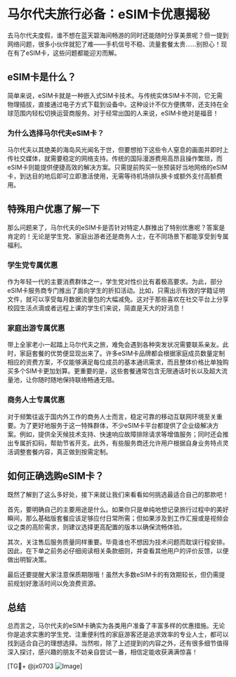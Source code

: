 # 马尔代夫旅行必备：eSIM卡优惠揭秘

去马尔代夫度假，谁不想在蓝天碧海间畅游的同时还能随时分享美景呢？但一提到网络问题，很多小伙伴就犯了难——手机信号不稳、流量套餐太贵……别担心！现在有了eSIM卡，这些问题都能迎刃而解。

## eSIM卡是什么？

简单来说，eSIM卡就是一种嵌入式SIM卡技术。与传统实体SIM卡不同，它无需物理插拔，直接通过电子方式下载到设备中。这种设计不仅方便携带，还支持在全球范围内轻松切换运营商服务。对于经常出国的人来说，eSIM卡绝对是福音！

### 为什么选择马尔代夫eSIM卡？

马尔代夫以其绝美的海岛风光闻名于世，但要想拍下这些令人窒息的画面并即时上传社交媒体，就需要稳定的网络支持。传统的国际漫游费用高昂且操作繁琐，而eSIM卡则能提供便捷高效的解决方案。只需提前购买一张预装好当地网络的eSIM卡，到达目的地后即可立即激活使用，无需等待机场排队换卡或额外支付高额费用。

## 特殊用户优惠了解一下

那么问题来了，马尔代夫的eSIM卡是否针对特定人群推出了特别优惠呢？答案是肯定的！无论是学生党、家庭出游者还是商务人士，在不同场景下都能享受到专属福利。

### 学生党专属优惠

作为年轻一代的主要消费群体之一，学生党对性价比有着极高要求。为此，部分eSIM卡服务商专门推出了面向学生的折扣活动。比如，只需出示有效的学籍证明文件，就可以享受每月数据流量包的大幅减免。这对于那些喜欢在社交平台上分享校园生活点滴或者远程上课的学生们来说，简直是天大的好消息！

### 家庭出游专属优惠

带上全家老小一起踏上马尔代夫之旅，难免会遇到各种突发状况需要联系亲友。此时，家庭套餐的优势便显现出来了。许多eSIM卡品牌都会根据家庭成员数量定制相应的资费方案，不仅能够满足每位成员的基本通讯需求，而且整体价格比单独购买多个SIM卡更加划算。更重要的是，这些套餐通常包含无限通话时长以及超大流量池，让你随时随地保持联络畅通无阻。

### 商务人士专属优惠

对于频繁往返于国内外工作的商务人士而言，稳定可靠的移动互联网环境至关重要。为了更好地服务于这一特殊群体，不少eSIM卡平台都提供了企业级解决方案。例如，提供全天候技术支持、快速响应故障排除请求等增值服务；同时还会推出专属折扣码，帮助节省开支。此外，有些服务商还允许用户根据自身业务特点灵活调整套餐内容，真正做到按需定制。

## 如何正确选购eSIM卡？

既然了解到了这么多好处，接下来就让我们来看看如何挑选最适合自己的那款吧！

首先，要明确自己的主要用途是什么。如果你只是单纯地想记录旅行过程中的美好瞬间，那么基础版套餐应该足够应付日常所需；但如果涉及到工作汇报或是视频会议之类的高阶需求，则建议选择更高配置的版本以确保流畅体验。

其次，关注售后服务质量同样重要。毕竟谁也不想因为技术问题而耽误行程安排。因此，在下单之前务必仔细阅读相关条款细则，并查看其他用户的评价反馈，以便做出明智决策。

最后还要提醒大家注意保质期限哦！虽然大多数eSIM卡的有效期较长，但仍需提前规划好激活时间以免浪费资源。

## 总结

总而言之，马尔代夫的eSIM卡确实为各类用户准备了丰富多样的优惠措施。无论你是追求实惠的学生党、注重便利性的家庭游客还是追求效率的专业人士，都可以找到适合自己的理想选择。当然啦，除了上述提到的内容之外，还有很多细节值得深入探讨，感兴趣的朋友不妨亲自尝试一番，相信定能收获满满惊喜！

[TG💪+ @jx0703 ![Image](https://github.com/user-attachments/assets/dbca1d08-cadb-493c-b0ec-ad6f7a83f270)]